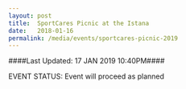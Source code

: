 ```yaml
---
layout: post
title:  SportCares Picnic at the Istana
date:   2018-01-16
permalink: /media/events/sportcares-picnic-2019
---
```


####Last Updated: 17 JAN 2019 10:40PM####

EVENT STATUS: Event will proceed as planned
